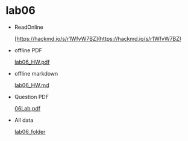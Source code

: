 # lab06

* ReadOnline

    [https://hackmd.io/s/r1WfvW7BZ](https://hackmd.io/s/r1WfvW7BZ)

* offline PDF

    [lab06_HW.pdf](https://github.com/linnil1/Lab304_2017summer/blob/master/lab06/lab06_HW.pdf)

* offline markdown

    [lab06_HW.md](https://github.com/linnil1/Lab304_2017summer/blob/master/lab06/lab06_HW.md)

* Question PDF

    [06Lab.pdf](https://github.com/linnil1/Lab304_2017summer/blob/master/lab06/06lab.pdf)

* All data

    [lab06_folder](https://github.com/linnil1/Lab304_2017summer/tree/master/lab06)

